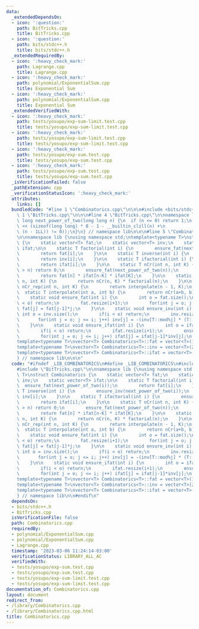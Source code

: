 ```yaml
---
data:
  _extendedDependsOn:
  - icon: ':question:'
    path: BitTricks.cpp
    title: BitTricks.cpp
  - icon: ':question:'
    path: bits/stdc++.h
    title: bits/stdc++.h
  _extendedRequiredBy:
  - icon: ':heavy_check_mark:'
    path: Lagrange.cpp
    title: Lagrange.cpp
  - icon: ':heavy_check_mark:'
    path: polynomial/ExponentialSum.cpp
    title: Exponential Sum
  - icon: ':heavy_check_mark:'
    path: polynomial/ExponentialSum.cpp
    title: Exponential Sum
  _extendedVerifiedWith:
  - icon: ':heavy_check_mark:'
    path: tests/yosupo/exp-sum-limit.test.cpp
    title: tests/yosupo/exp-sum-limit.test.cpp
  - icon: ':heavy_check_mark:'
    path: tests/yosupo/exp-sum-limit.test.cpp
    title: tests/yosupo/exp-sum-limit.test.cpp
  - icon: ':heavy_check_mark:'
    path: tests/yosupo/exp-sum.test.cpp
    title: tests/yosupo/exp-sum.test.cpp
  - icon: ':heavy_check_mark:'
    path: tests/yosupo/exp-sum.test.cpp
    title: tests/yosupo/exp-sum.test.cpp
  _isVerificationFailed: false
  _pathExtension: cpp
  _verificationStatusIcon: ':heavy_check_mark:'
  attributes:
    links: []
  bundledCode: "#line 1 \"Combinatorics.cpp\"\n\n\n#include <bits/stdc++.h>\n#line\
    \ 1 \"BitTricks.cpp\"\n\n\n#line 4 \"BitTricks.cpp\"\n\nnamespace lib {\nlong\
    \ long next_power_of_two(long long n) {\n  if (n <= 0) return 1;\n  return 1LL\
    \ << (sizeof(long long) * 8 - 1 - __builtin_clzll(n) +\n                 ((n &\
    \ (n - 1LL)) != 0));\n}\n} // namespace lib\n\n\n#line 5 \"Combinatorics.cpp\"\
    \n\nnamespace lib {\nusing namespace std;\ntemplate<typename T>\nstruct Combinatorics\
    \ {\n    static vector<T> fat;\n    static vector<T> inv;\n    static vector<T>\
    \ ifat;\n\n    static T factorial(int i) {\n        ensure_fat(next_power_of_two(i));\n\
    \        return fat[i];\n    }\n\n    static T inverse(int i) {\n        ensure_inv(next_power_of_two(i));\n\
    \        return inv[i];\n    }\n\n    static T ifactorial(int i) {\n        ensure_ifat(next_power_of_two(i));\n\
    \        return ifat[i];\n    }\n\n    static T nCr(int n, int K) {\n        if(K\
    \ > n) return 0;\n        ensure_fat(next_power_of_two(n));\n        ensure_ifat(next_power_of_two(n));\n\
    \        return fat[n] * ifat[n-K] * ifat[K];\n    }\n\n    static T arrangement(int\
    \ n, int K) {\n        return nCr(n, K) * factorial(n);\n    }\n\n    static T\
    \ nCr_rep(int n, int K) {\n        return interpolate(n - 1, K);\n    }\n\n  \
    \  static T interpolate(int a, int b) {\n        return nCr(a+b, b);\n    }\n\n\
    \    static void ensure_fat(int i) {\n        int o = fat.size();\n        if(i\
    \ < o) return;\n        fat.resize(i+1);\n        for(int j = o; j <= i; j++)\
    \ fat[j] = fat[j-1]*j;\n    }\n\n    static void ensure_inv(int i) {\n       \
    \ int o = inv.size();\n        if(i < o) return;\n        inv.resize(i+1);\n \
    \       for(int j = o; j <= i; j++) inv[j] = -(inv[T::mod%j] * (T::mod/j));\n\
    \    }\n\n    static void ensure_ifat(int i) {\n        int o = ifat.size();\n\
    \        if(i < o) return;\n        ifat.resize(i+1);\n        ensure_inv(i);\n\
    \        for(int j = o; j <= i; j++) ifat[j] = ifat[j-1]*inv[j];\n    }\n};\n\n\
    template<typename T>\nvector<T> Combinatorics<T>::fat = vector<T>(1, T(1));\n\
    template<typename T>\nvector<T> Combinatorics<T>::inv = vector<T>(2, T(1));\n\
    template<typename T>\nvector<T> Combinatorics<T>::ifat = vector<T>(1, T(1));\n\
    } // namespace lib\n\n\n"
  code: "#ifndef _LIB_COMBINATORICS\n#define _LIB_COMBINATORICS\n#include <bits/stdc++.h>\n\
    #include \"BitTricks.cpp\"\n\nnamespace lib {\nusing namespace std;\ntemplate<typename\
    \ T>\nstruct Combinatorics {\n    static vector<T> fat;\n    static vector<T>\
    \ inv;\n    static vector<T> ifat;\n\n    static T factorial(int i) {\n      \
    \  ensure_fat(next_power_of_two(i));\n        return fat[i];\n    }\n\n    static\
    \ T inverse(int i) {\n        ensure_inv(next_power_of_two(i));\n        return\
    \ inv[i];\n    }\n\n    static T ifactorial(int i) {\n        ensure_ifat(next_power_of_two(i));\n\
    \        return ifat[i];\n    }\n\n    static T nCr(int n, int K) {\n        if(K\
    \ > n) return 0;\n        ensure_fat(next_power_of_two(n));\n        ensure_ifat(next_power_of_two(n));\n\
    \        return fat[n] * ifat[n-K] * ifat[K];\n    }\n\n    static T arrangement(int\
    \ n, int K) {\n        return nCr(n, K) * factorial(n);\n    }\n\n    static T\
    \ nCr_rep(int n, int K) {\n        return interpolate(n - 1, K);\n    }\n\n  \
    \  static T interpolate(int a, int b) {\n        return nCr(a+b, b);\n    }\n\n\
    \    static void ensure_fat(int i) {\n        int o = fat.size();\n        if(i\
    \ < o) return;\n        fat.resize(i+1);\n        for(int j = o; j <= i; j++)\
    \ fat[j] = fat[j-1]*j;\n    }\n\n    static void ensure_inv(int i) {\n       \
    \ int o = inv.size();\n        if(i < o) return;\n        inv.resize(i+1);\n \
    \       for(int j = o; j <= i; j++) inv[j] = -(inv[T::mod%j] * (T::mod/j));\n\
    \    }\n\n    static void ensure_ifat(int i) {\n        int o = ifat.size();\n\
    \        if(i < o) return;\n        ifat.resize(i+1);\n        ensure_inv(i);\n\
    \        for(int j = o; j <= i; j++) ifat[j] = ifat[j-1]*inv[j];\n    }\n};\n\n\
    template<typename T>\nvector<T> Combinatorics<T>::fat = vector<T>(1, T(1));\n\
    template<typename T>\nvector<T> Combinatorics<T>::inv = vector<T>(2, T(1));\n\
    template<typename T>\nvector<T> Combinatorics<T>::ifat = vector<T>(1, T(1));\n\
    } // namespace lib\n\n#endif\n"
  dependsOn:
  - bits/stdc++.h
  - BitTricks.cpp
  isVerificationFile: false
  path: Combinatorics.cpp
  requiredBy:
  - polynomial/ExponentialSum.cpp
  - polynomial/ExponentialSum.cpp
  - Lagrange.cpp
  timestamp: '2023-03-06 11:24:14-03:00'
  verificationStatus: LIBRARY_ALL_AC
  verifiedWith:
  - tests/yosupo/exp-sum.test.cpp
  - tests/yosupo/exp-sum.test.cpp
  - tests/yosupo/exp-sum-limit.test.cpp
  - tests/yosupo/exp-sum-limit.test.cpp
documentation_of: Combinatorics.cpp
layout: document
redirect_from:
- /library/Combinatorics.cpp
- /library/Combinatorics.cpp.html
title: Combinatorics.cpp
---
```

